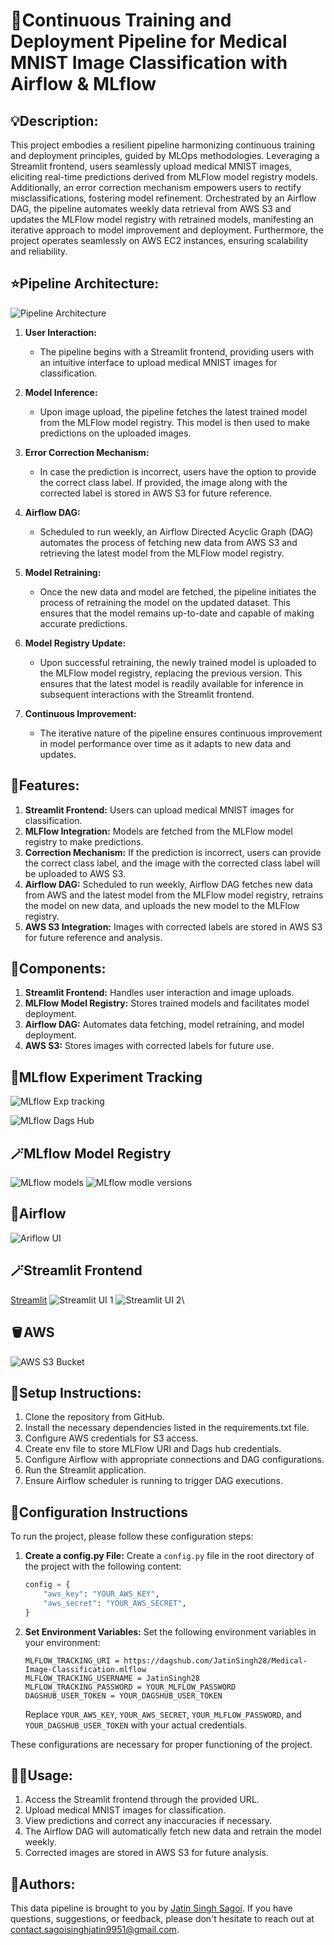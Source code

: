 # 🏥Continuous Training and Deployment Pipeline for Medical MNIST Image Classification with Airflow & MLflow

## 💡Description:
This project embodies a resilient pipeline harmonizing continuous training and deployment principles, guided by MLOps methodologies. Leveraging a Streamlit frontend, users seamlessly upload medical MNIST images, eliciting real-time predictions derived from MLFlow model registry models. Additionally, an error correction mechanism empowers users to rectify misclassifications, fostering model refinement. Orchestrated by an Airflow DAG, the pipeline automates weekly data retrieval from AWS S3 and updates the MLFlow model registry with retrained models, manifesting an iterative approach to model improvement and deployment. Furthermore, the project operates seamlessly on AWS EC2 instances, ensuring scalability and reliability.

## ⭐Pipeline Architecture:

![Pipeline Architecture](https://github.com/JatinSingh28/Medical-MNIST-MLOPs-CT-CD/blob/master/img/Pipeline_architecture.png)

1. **User Interaction:**
   - The pipeline begins with a Streamlit frontend, providing users with an intuitive interface to upload medical MNIST images for classification.

2. **Model Inference:**
   - Upon image upload, the pipeline fetches the latest trained model from the MLFlow model registry. This model is then used to make predictions on the uploaded images.

3. **Error Correction Mechanism:**
   - In case the prediction is incorrect, users have the option to provide the correct class label. If provided, the image along with the corrected label is stored in AWS S3 for future reference.

4. **Airflow DAG:**
   - Scheduled to run weekly, an Airflow Directed Acyclic Graph (DAG) automates the process of fetching new data from AWS S3 and retrieving the latest model from the MLFlow model registry.

5. **Model Retraining:**
   - Once the new data and model are fetched, the pipeline initiates the process of retraining the model on the updated dataset. This ensures that the model remains up-to-date and capable of making accurate predictions.

6. **Model Registry Update:**
   - Upon successful retraining, the newly trained model is uploaded to the MLFlow model registry, replacing the previous version. This ensures that the latest model is readily available for inference in subsequent interactions with the Streamlit frontend.

7. **Continuous Improvement:**
   - The iterative nature of the pipeline ensures continuous improvement in model performance over time as it adapts to new data and updates.

## 🔮Features:
1. **Streamlit Frontend:** Users can upload medical MNIST images for classification.
2. **MLFlow Integration:** Models are fetched from the MLFlow model registry to make predictions.
3. **Correction Mechanism:** If the prediction is incorrect, users can provide the correct class label, and the image with the corrected class label will be uploaded to AWS S3.
4. **Airflow DAG:** Scheduled to run weekly, Airflow DAG fetches new data from AWS and the latest model from the MLFlow model registry, retrains the model on new data, and uploads the new model to the MLFlow registry.
5. **AWS S3 Integration:** Images with corrected labels are stored in AWS S3 for future reference and analysis.

## 🔨Components:
1. **Streamlit Frontend:** Handles user interaction and image uploads.
2. **MLFlow Model Registry:** Stores trained models and facilitates model deployment.
3. **Airflow DAG:** Automates data fetching, model retraining, and model deployment.
4. **AWS S3:** Stores images with corrected labels for future use.

## 🧪MLflow Experiment Tracking
![MLflow Exp tracking](https://github.com/JatinSingh28/Medical-MNIST-MLOPs-CT-CD/blob/master/img/mlflow_exp_tracking.png)

![MLflow Dags Hub](https://github.com/JatinSingh28/Medical-MNIST-MLOPs-CT-CD/blob/master/img/mlflow_dagshub.png)

## 🪄MLflow Model Registry
![MLflow models](https://github.com/JatinSingh28/Medical-MNIST-MLOPs-CT-CD/blob/master/img/mlflow_models.png)
![MLflow modle versions](https://github.com/JatinSingh28/Medical-MNIST-MLOPs-CT-CD/blob/master/img/mlflow_model_versions.png)

## 🪭Airflow
![Ariflow UI](https://github.com/JatinSingh28/Medical-MNIST-MLOPs-CT-CD/blob/master/img/ariflow_dag.png)

## 🪄Streamlit Frontend
[Streamlit](https://medical-mnist.streamlit.app/)
![Streamlit UI 1](https://github.com/JatinSingh28/Medical-MNIST-MLOPs-CT-CD/blob/master/img/streamlit_frontend_2.png)
![Streamlit UI 2](https://github.com/JatinSingh28/Medical-MNIST-MLOPs-CT-CD/blob/master/img/streamlit_frontend_3.png)\

## 🪣AWS
![AWS S3 Bucket](https://github.com/JatinSingh28/Medical-MNIST-MLOPs-CT-CD/blob/master/img/aws_bucket.png)

## 🔨Setup Instructions:
1. Clone the repository from GitHub.
2. Install the necessary dependencies listed in the requirements.txt file.
3. Configure AWS credentials for S3 access.
4. Create env file to store MLFlow URI and Dags hub credentials.
5. Configure Airflow with appropriate connections and DAG configurations.
6. Run the Streamlit application.
7. Ensure Airflow scheduler is running to trigger DAG executions.

## 🚀Configuration Instructions

To run the project, please follow these configuration steps:

1. **Create a config.py File:**
    Create a `config.py` file in the root directory of the project with the following content:
    ```python
    config = {
        "aws_key": "YOUR_AWS_KEY",
        "aws_secret": "YOUR_AWS_SECRET",
    }
    ```

2. **Set Environment Variables:**
    Set the following environment variables in your environment:
    ```plaintext
    MLFLOW_TRACKING_URI = https://dagshub.com/JatinSingh28/Medical-Image-Classification.mlflow
    MLFLOW_TRACKING_USERNAME = JatinSingh28
    MLFLOW_TRACKING_PASSWORD = YOUR_MLFLOW_PASSWORD
    DAGSHUB_USER_TOKEN = YOUR_DAGSHUB_USER_TOKEN
    ```
    Replace `YOUR_AWS_KEY`, `YOUR_AWS_SECRET`, `YOUR_MLFLOW_PASSWORD`, and `YOUR_DAGSHUB_USER_TOKEN` with your actual credentials.

These configurations are necessary for proper functioning of the project.

## 🧑‍🔬Usage:
1. Access the Streamlit frontend through the provided URL.
2. Upload medical MNIST images for classification.
3. View predictions and correct any inaccuracies if necessary.
4. The Airflow DAG will automatically fetch new data and retrain the model weekly.
5. Corrected images are stored in AWS S3 for future analysis.

## 💌Authors:
This data pipeline is brought to you by [Jatin Singh Sagoi](https://www.linkedin.com/in/jatinsingh28/). If you have questions, suggestions, or feedback, please don't hesitate to reach out at contact.sagoisinghjatin9951@gmail.com.